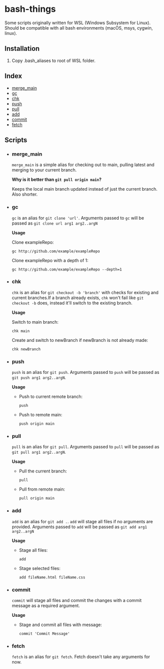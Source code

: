 # bash-things

Some scripts originally written for WSL (Windows Subsystem for Linux). Should be compatible with all bash environments (macOS, msys, cygwin, linux).

## Installation
1. Copy .bash_aliases to root of WSL folder.

## Index
- [merge_main](#merge_main)
- [gc](#gc)
- [chk](#chk)
- [push](#push)
- [pull](#pull)
- [add](#add)
- [commit](#commit)
- [fetch](#fetch)

## Scripts

- ### merge_main
  `merge_main` is a simple alias for checking out to main, pulling latest and merging to your current branch.

  **Why is it better than `git pull origin main`?**

  Keeps the local main branch updated instead of just the current branch. Also shorter.

- ### gc
  `gc` is an alias for `git clone 'url'`. Arguments passed to `gc` will be passed as `git clone url arg1 arg2..argN`

  **Usage**

  Clone exampleRepo:

  ```
  gc http://github.com/example/exampleRepo
  ```

  Clone exampleRepo with a depth of 1:

  ```
  gc http://github.com/example/exampleRepo --depth=1
  ```

- ### chk
  `chk` is an alias for `git checkout -b 'branch'` with checks for existing and current branches.If a branch already exists, `chk` won't fail like `git checkout -b` does, instead it'll switch to the existing branch.

  **Usage**

  Switch to main branch:

  ```
  chk main
  ```

  Create and switch to newBranch if newBranch is not already made:

  ```
  chk newBranch
  ```

- ### push
  `push` is an alias for `git push`. Arguments passed to `push` will be passed as `git push arg1 arg2..argN`.

  **Usage**

  - Push to current remote branch:

    ```
    push
    ```

  - Push to remote main:

    ```
    push origin main
    ```

- ### pull
  `pull` is an alias for `git pull`. Arguments passed to `pull` will be passed as `git pull arg1 arg2..argN`.

  **Usage**

  - Pull the current branch: 

    ```
    pull
    ```

  - Pull from remote main:

    ```
    pull origin main
    ```

- ### add
  `add` is an alias for `git add .`. `add` will stage all files if no arguments are provided. Arguments passed to `add` will be passed as `git add arg1 arg2..argN`

  **Usage**

  - Stage all files:

    ```
    add
    ```

  - Stage selected files:

    ```
    add fileName.html fileName.css
    ```

- ### commit
  `commit` will stage all files and commit the changes with a commit message as a required argument.

  **Usage**

  - Stage and commit all files with message:

    ```
    commit 'Commit Message'
    ```

- ### fetch
  `fetch` is an alias for `git fetch`. Fetch doesn't take any arguments for now.
